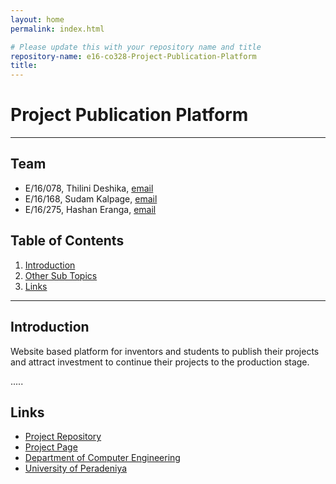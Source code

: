 ```yaml
---
layout: home
permalink: index.html

# Please update this with your repository name and title
repository-name: e16-co328-Project-Publication-Platform
title: 
---
```


[comment]: # "This is the standard layout for the project, but you can clean this and use your own template"

# Project Publication Platform

---

<!-- This is a sample image, to show how to add images to your page. To learn more options, please refer [this](https://projects.ce.pdn.ac.lk/docs/faq/how-to-add-an-image/)

![Sample Image](./images/sample.png)
 -->

## Team
-  E/16/078, Thilini Deshika, [email](mailto:e16078@eng.pdn.ac.lk)
-  E/16/168, Sudam Kalpage, [email](mailto:e16168@eng.pdn.ac.lk)
-  E/16/275, Hashan Eranga, [email](mailto:e16275@eng.pdn.ac.lk)

## Table of Contents
1. [Introduction](#introduction)
2. [Other Sub Topics](#other-sub-topics)
3. [Links](#links)

---

## Introduction

 Website based platform for inventors and students to publish their projects and attract investment to continue their projects to the production stage.

<!-- ## Other Sub Topics
 -->
.....

## Links

- [Project Repository](https://github.com/cepdnaclk/e16-co328-Project-Publication-Platform)
- [Project Page](https://cepdnaclk.github.io/e16-co328-Project-Publication-Platform/)
- [Department of Computer Engineering](http://www.ce.pdn.ac.lk/)
- [University of Peradeniya](https://eng.pdn.ac.lk/)


[//]: # (Please refer this to learn more about Markdown syntax)
[//]: # (https://github.com/adam-p/markdown-here/wiki/Markdown-Cheatsheet)

